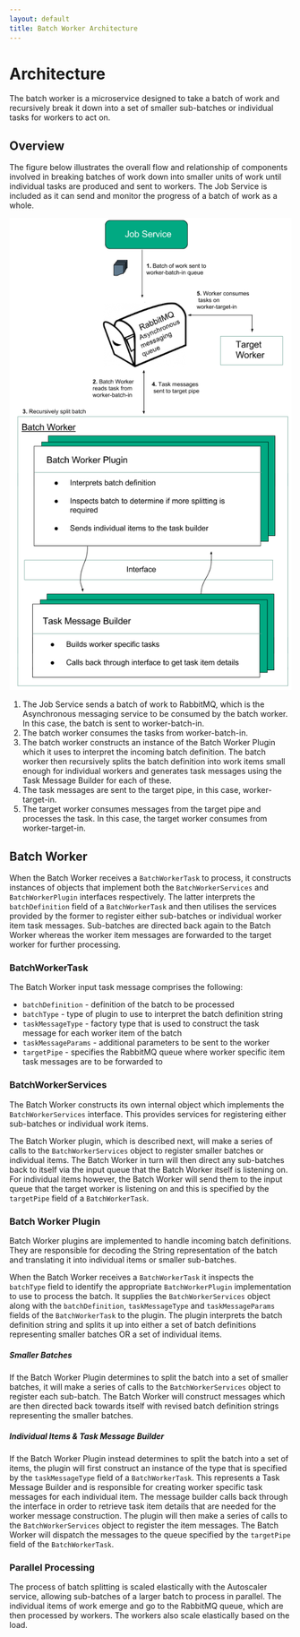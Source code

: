 ```yaml
---
layout: default
title: Batch Worker Architecture
---
```


# Architecture

The batch worker is a microservice designed to take a batch of work and recursively break it down into a set of smaller sub-batches or individual tasks for workers to act on.
 
## Overview

The figure below illustrates the overall flow and relationship of components involved in breaking batches of work down into smaller units of work until individual tasks are produced and sent to workers. The Job Service is included as it can send and monitor the progress of a batch of work as a whole.

![Architecture](images/BatchWorker-Architecture.png)

1. The Job Service sends a batch of work to RabbitMQ, which is the Asynchronous messaging service to be consumed by the batch worker. In this case, the batch is sent to worker-batch-in.
2. The batch worker consumes the tasks from worker-batch-in.
3. The batch worker constructs an instance of the Batch Worker Plugin which it uses to interpret the incoming batch definition. The batch worker then recursively splits the batch definition into work items small enough for individual workers and generates task messages using the Task Message Builder for each of these.
4. The task messages are sent to the target pipe, in this case, worker-target-in. 
5. The target worker consumes messages from the target pipe and processes the task. In this case, the target worker consumes from worker-target-in.

## Batch Worker

When the Batch Worker receives a `BatchWorkerTask` to process, it constructs instances of objects that implement both the `BatchWorkerServices` and `BatchWorkerPlugin` interfaces respectively. The latter interprets the `batchDefinition` field of a `BatchWorkerTask` and then utilises the services provided by the former to register either sub-batches or individual worker item task messages. Sub-batches are directed back again to the Batch Worker whereas the worker item messages are forwarded to the target worker for further processing.

### BatchWorkerTask

The Batch Worker input task message comprises the following:

- `batchDefinition` - definition of the batch to be processed
- `batchType` - type of plugin to use to interpret the batch definition string
- `taskMessageType` - factory type that is used to construct the task message for each worker item of the batch
- `taskMessageParams` - additional parameters to be sent to the worker
- `targetPipe` - specifies the RabbitMQ queue where worker specific item task messages are to be forwarded to

### BatchWorkerServices
The Batch Worker constructs its own internal object which implements the `BatchWorkerServices` interface. This provides services for registering either sub-batches or individual work items.

The Batch Worker plugin, which is described next, will make a series of calls to the `BatchWorkerServices` object to register smaller batches or individual items. The Batch Worker in turn will then direct any sub-batches back to itself via the input queue that the Batch Worker itself is listening on. For individual items however, the Batch Worker will send them to the input queue that the target worker is listening on and this is specified by the `targetPipe` field of a `BatchWorkerTask`.

### Batch Worker Plugin
Batch Worker plugins are implemented to handle incoming batch definitions. They are responsible for decoding the String representation of the batch and translating it into individual items or smaller sub-batches.

When the Batch Worker receives a `BatchWorkerTask` it inspects the `batchType` field to identify the appropriate `BatchWorkerPlugin` implementation to use to process the batch.  It supplies the `BatchWorkerServices` object along with the `batchDefinition`, `taskMessageType` and `taskMessageParams` fields of the `BatchWorkerTask` to the plugin.  The plugin interprets the batch definition string and splits it up into either a set of batch definitions representing smaller batches OR a set of individual items.

##### Smaller Batches
If the Batch Worker Plugin determines to split the batch into a set of smaller batches, it will make a series of calls to the `BatchWorkerServices` object to register each sub-batch. The Batch Worker will construct messages which are then directed back towards itself with revised batch definition strings representing the smaller batches.

##### Individual Items & Task Message Builder
If the Batch Worker Plugin instead determines to split the batch into a set of items, the plugin will first construct an instance of the type that is specified by the `taskMessageType` field of a `BatchWorkerTask`. This represents a Task Message Builder and is responsible for creating worker specific task messages for each individual item. The message builder calls back through the interface in order to retrieve task item details that are needed for the worker message construction. The plugin will then make a series of calls to the `BatchWorkerServices` object to register the item messages. The Batch Worker will dispatch the messages to the queue specified by the `targetPipe` field of the `BatchWorkerTask`.

### Parallel Processing
The process of batch splitting is scaled elastically with the Autoscaler service, allowing sub-batches of a larger batch to process in parallel. The individual items of work emerge and go to the RabbitMQ queue, which are then processed by workers. The workers also scale elastically based on the load.
